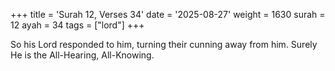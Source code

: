 +++
title = 'Surah 12, Verses 34'
date = '2025-08-27'
weight = 1630
surah = 12
ayah = 34
tags = ["lord"]
+++

So his Lord responded to him, turning their cunning away from him. Surely He is the All-Hearing, All-Knowing.